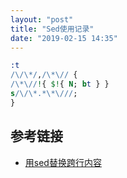```yaml
---
layout: "post"
title: "Sed使用记录"
date: "2019-02-15 14:35"
---
```




```sed
:t
/\/\*/,/\*\// {
/\*\//!{ $!{ N; bt } }
s/\/\*.*\*\///;
}
```


## 参考链接
* [用sed替换跨行内容](http://www.fwolf.com/blog/post/346)
